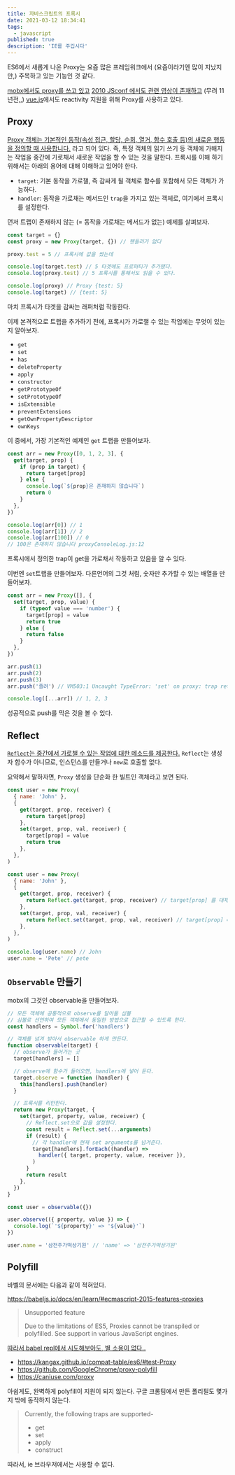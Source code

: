 ```yaml
---
title: 자바스크립트의 프록시
date: 2021-03-12 18:34:41
tags:
  - javascript
published: true
description: 'IE를 주깁시다'
---
```


ES6에서 새롭게 나온 Proxy는 요즘 많은 프레임워크에서 (요즘이라기엔 많이 지났지만,) 주목하고 있는 기능인 것 같다.

[mobx에서도 proxy를 쓰고 있고](https://mobx.js.org/configuration.html) [2010 JSconf 에서도 관련 영상이 존재하고](https://www.youtube.com/watch?v=sClk6aB_CPk&ab_channel=JSConf) (무려 11년전,,) [vue.js](https://v3.vuejs.org/guide/reactivity.html#what-is-reactivity)에서도 reactivity 지원을 위해 Proxy를 사용하고 있다.

## Proxy

[Proxy 객체는 기본적인 동작(속성 접근, 할당, 순회, 열거, 함수 호출 등)의 새로운 행동을 정의할 때 사용합니다.](https://developer.mozilla.org/ko/docs/Web/JavaScript/Reference/Global_Objects/Proxy) 라고 되어 있다. 즉, 특정 객체의 읽기 쓰기 등 객체에 가해지는 작업을 중간에 가로채서 새로운 작업을 할 수 있는 것을 말한다. 프록시를 이해 하기 위해서는 아래의 용어에 대해 이해하고 있어야 한다.

- `target`: 기본 동작을 가로챌, 즉 감싸게 될 객체로 함수를 포함해서 모든 객체가 가능하다.
- `handler`: 동작을 가로채는 메서드인 `trap`을 가지고 있는 객체로, 여기에서 프록시를 설정한다.

먼저 트랩이 존재하지 않는 (= 동작을 가로채는 메서드가 없는) 예제를 살펴보자.

```javascript
const target = {}
const proxy = new Proxy(target, {}) // 핸들러가 없다

proxy.test = 5 // 프록시에 값을 썼는데

console.log(target.test) // 5 타겟에도 프로퍼티가 추가됐다.
console.log(proxy.test) // 5 프록시를 통해서도 읽을 수 있다.

console.log(proxy) // Proxy {test: 5}
console.log(target) // {test: 5}
```

마치 프록시가 타겟을 감싸는 래퍼처럼 작동한다.

이제 본격적으로 트랩을 추가하기 전에, 프록시가 가로챌 수 있는 작업에는 무엇이 있는지 알아보자.

- `get`
- `set`
- `has`
- `deleteProperty`
- `apply`
- `constructor`
- `getPrototypeOf`
- `setPrototypeOf`
- `isExtensible`
- `preventExtensions`
- `getOwnPropertyDescriptor`
- `ownKeys`

이 중에서, 가장 기본적인 예제인 `get` 트랩을 만들어보자.

```javascript
const arr = new Proxy([0, 1, 2, 3], {
  get(target, prop) {
    if (prop in target) {
      return target[prop]
    } else {
      console.log(`${prop}은 존재하지 않습니다`)
      return 0
    }
  },
})

console.log(arr[0]) // 1
console.log(arr[1]) // 2
console.log(arr[100]) // 0
// 100은 존재하지 않습니다 proxyConsoleLog.js:12
```

프록시에서 정의한 trap이 get을 가로채서 작동하고 있음을 알 수 있다.

이번엔 `set`트랩을 만들어보자. 다른언어의 그것 처럼, 숫자만 추가할 수 있는 배열을 만들어보자.

```javascript
const arr = new Proxy([], {
  set(target, prop, value) {
    if (typeof value === 'number') {
      target[prop] = value
      return true
    } else {
      return false
    }
  },
})

arr.push(1)
arr.push(2)
arr.push(3)
arr.push('졸려') // VM503:1 Uncaught TypeError: 'set' on proxy: trap returned falsish for property '3'

console.log([...arr]) // 1, 2, 3
```

성공적으로 push를 막은 것을 볼 수 있다.

## Reflect

[`Reflect`는 중간에서 가로챌 수 있는 작업에 대한 메소드를 제공한다.](https://developer.mozilla.org/ko/docs/Web/JavaScript/Reference/Global_Objects/Reflect) `Reflect`는 생성자 함수가 아니므로, 인스턴스를 만들거나 `new`로 호출할 없다.

요약해서 말하자면, `Proxy` 생성을 단순화 한 빌트인 객체라고 보면 된다.

```javascript
const user = new Proxy(
  { name: 'John' },
  {
    get(target, prop, receiver) {
      return target[prop]
    },
    set(target, prop, val, receiver) {
      target[prop] = value
      return true
    },
  },
)
```

```javascript
const user = new Proxy(
  { name: 'John' },
  {
    get(target, prop, receiver) {
      return Reflect.get(target, prop, receiver) // target[prop] 를 대체 해주었다.
    },
    set(target, prop, val, receiver) {
      return Reflect.set(target, prop, val, receiver) // target[prop] = value 를 대체해주고, true/false도 리턴해준다.
    },
  },
)

console.log(user.name) // John
user.name = 'Pete' // pete
```

## `Observable` 만들기

mobx의 그것인 observable을 만들어보자.

```javascript
// 모든 객체에 공통적으로 observe를 달아둘 심볼
// 심볼로 선언하여 모든 객체에서 동일한 방법으로 접근할 수 있도록 한다.
const handlers = Symbol.for('handlers')

// 객체를 넘겨 받아서 observable 하게 만든다.
function observable(target) {
  // observe가 들어가는 곳
  target[handlers] = []

  // observe에 함수가 들어오면, handlers에 넣어 둔다.
  target.observe = function (handler) {
    this[handlers].push(handler)
  }

  // 프록시를 리턴한다.
  return new Proxy(target, {
    set(target, property, value, receiver) {
      // Reflect.set으로 값을 설정한다.
      const result = Reflect.set(...arguments)
      if (result) {
        // 각 handler에 현재 set arguments를 넘겨준다.
        target[handlers].forEach((handler) =>
          handler({ target, property, value, receiver }),
        )
      }
      return result
    },
  })
}

const user = observable({})

user.observe(({ property, value }) => {
  console.log(`'${property}' => '${value}'`)
})

user.name = '삼전주가떡상기원' // 'name' => '삼전주가떡상기원'
```

## Polyfill

바벨의 문서에는 다음과 같이 적혀있다.

https://babeljs.io/docs/en/learn/#ecmascript-2015-features-proxies

> Unsupported feature
>
> Due to the limitations of ES5, Proxies cannot be transpiled or polyfilled. See support in various JavaScript engines.

[따라서 babel repl에서 시도해보아도, 별 소용이 없다..](https://babeljs.io/repl#?browsers=defaults%2C%20ie%2011%2C%20not%20ie_mob%2011&build=&builtIns=false&spec=false&loose=false&code_lz=MYewdgzgLgBAhgJwTAvDMBTA7jACgkADwE8AKAbQF0AaGAbwCgYYIMpSpEBzN2gBwJ9aANzgAbAK4YAlPWbMm8gJYAzGB2J8MINaMkZUKNAHIwEgLYAjDAmOzG8-ZwQ8o5ASD6VUMPVMWOCGwSCGAwUAj-jgC-MBhirPQB8kFQIWEq4qzJ0Yq50dIMQA&debug=false&forceAllTransforms=false&shippedProposals=false&circleciRepo=&evaluate=false&fileSize=false&timeTravel=false&sourceType=module&lineWrap=true&presets=env&prettier=false&targets=&version=7.13.10&externalPlugins=)

- https://kangax.github.io/compat-table/es6/#test-Proxy
- https://github.com/GoogleChrome/proxy-polyfill
- https://caniuse.com/proxy

아쉽게도, 완벽하게 polyfill이 지원이 되지 않는다. 구글 크롬팀에서 만든 폴리필도 몇가지 밖에 동작하지 않는다.

> Currently, the following traps are supported-
>
> - get
> - set
> - apply
> - construct

따라서, ie 브라우저에서는 사용할 수 없다.

